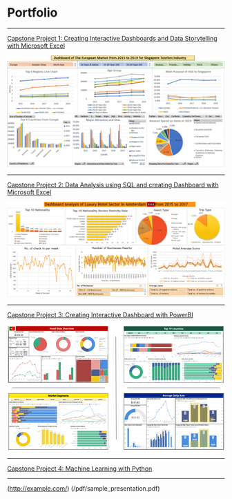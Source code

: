 # Portfolio

---

[Capstone Project 1: Creating Interactive Dashboards and Data Storytelling with Microsoft Excel](/pdf/Capstone_Project_1_Presentation.pdf)

<img src="images/Capstone_Project_1_Dashboard.PNG"/>

---
[Capstone Project 2: Data Analysis using SQL and creating Dashboard with Microsoft Excel](/pdf/Capstone_Project_2_Presentation.pdf)

<img src="images/Capstone_Project_2_Dashboard.PNG"/>

---
[Capstone Project 3: Creating Interactive Dashboard with PowerBI](/pdf/Capstone_Project_3_Presentation.pdf)

<img src="images/Capstone_3_Dashboards.PNG"/>

---
[Capstone Project 4: Machine Learning with Python](/pdf/Capstone_Project_4_Presentation.pdf)



---
(http://example.com/)
(/pdf/sample_presentation.pdf)
